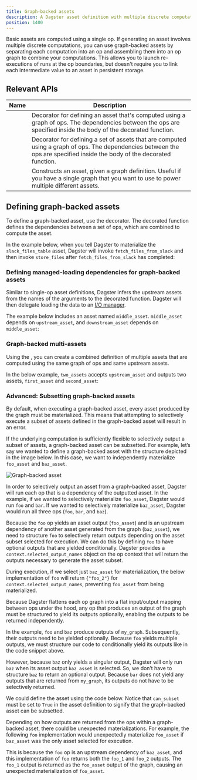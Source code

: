 ```yaml
---
title: Graph-backed assets
description: A Dagster asset definition with multiple discrete computations combined in an op graph.
position: 1400
---
```


Basic assets are computed using a single op. If generating an asset involves multiple discrete computations, you can use graph-backed assets by separating each computation into an op and assembling them into an op graph to combine your computations. This allows you to launch re-executions of runs at the op boundaries, but doesn't require you to link each intermediate value to an asset in persistent storage.

## Relevant APIs

| Name                                                       | Description                                                                                                                                                              |
| ---------------------------------------------------------- | ------------------------------------------------------------------------------------------------------------------------------------------------------------------------ |
| <PyObject section="assets" module="dagster" object="graph_asset" decorator />                | Decorator for defining an asset that's computed using a graph of ops. The dependencies between the ops are specified inside the body of the decorated function.          |
| <PyObject section="assets" module="dagster" object="graph_multi_asset" decorator />          | Decorator for defining a set of assets that are computed using a graph of ops. The dependencies between the ops are specified inside the body of the decorated function. |
| <PyObject section="assets" module="dagster" object="AssetsDefinition.from_graph" /> | Constructs an asset, given a graph definition. Useful if you have a single graph that you want to use to power multiple different assets.                                |

## Defining graph-backed assets

To define a graph-backed asset, use the <PyObject section="assets" module="dagster" object="graph_asset" decorator /> decorator. The decorated function defines the dependencies between a set of ops, which are combined to compute the asset.

In the example below, when you tell Dagster to materialize the `slack_files_table` asset, Dagster will invoke `fetch_files_from_slack` and then invoke `store_files` after `fetch_files_from_slack` has completed:

<CodeExample path="docs_snippets/docs_snippets/concepts/assets/graph_backed_asset.py" startAfter="start example" endBefore="end example" />

### Defining managed-loading dependencies for graph-backed assets

Similar to single-op asset definitions, Dagster infers the upstream assets from the names of the arguments to the decorated function. Dagster will then delegate loading the data to an [I/O manager](/guides/build/io-managers).

The example below includes an asset named `middle_asset`. `middle_asset` depends on `upstream_asset`, and `downstream_asset` depends on `middle_asset`:

<CodeExample path="docs_snippets/docs_snippets/concepts/assets/graph_backed_asset.py" startAfter="start_basic_dependencies" endBefore="end_basic_dependencies" />

### Graph-backed multi-assets

Using the <PyObject section="assets" module="dagster" object="graph_multi_asset" decorator />, you can create a combined definition of multiple assets that are computed using the same graph of ops and same upstream assets.

In the below example, `two_assets` accepts `upstream_asset` and outputs two assets, `first_asset` and `second_asset`:

<CodeExample path="docs_snippets/docs_snippets/concepts/assets/graph_backed_asset.py" startAfter="start_basic_dependencies_2" endBefore="end_basic_dependencies_2" />

### Advanced: Subsetting graph-backed assets

By default, when executing a graph-backed asset, every asset produced by the graph must be materialized. This means that attempting to selectively execute a subset of assets defined in the graph-backed asset will result in an error.

If the underlying computation is sufficiently flexible to selectively output a subset of assets, a graph-backed asset can be subsetted. For example, let’s say we wanted to define a graph-backed asset with the structure depicted in the image below. In this case, we want to independently materialize `foo_asset` and `baz_asset`.

![Graph-backed asset](/images/guides/build/assets/graph-backed-asset.png)

In order to selectively output an asset from a graph-backed asset, Dagster will run each op that is a dependency of the outputted asset. In the example, if we wanted to selectively materialize `foo_asset`, Dagster would run `foo` and `bar`. If we wanted to selectively materialize `baz_asset`, Dagster would run all three ops (`foo`, `bar`, and `baz`).

Because the `foo` op yields an asset output (`foo_asset`) and is an upstream dependency of another asset generated from the graph (`baz_asset`), we need to structure `foo` to selectively return outputs depending on the asset subset selected for execution. We can do this by defining `foo` to have optional outputs that are yielded conditionally. Dagster provides a `context.selected_output_names` object on the op context that will return the outputs necessary to generate the asset subset.

During execution, if we select just `baz_asset` for materialization, the below implementation of `foo` will return `{"foo_2"}` for `context.selected_output_names`, preventing `foo_asset` from being materialized.

<CodeExample path="docs_snippets/docs_snippets/concepts/assets/subset_graph_backed_asset.py" startAfter="start_graph_backed_asset_foo" endBefore="end_graph_backed_asset_foo" />

Because Dagster flattens each op graph into a flat input/output mapping between ops under the hood, any op that produces an output of the graph must be structured to yield its outputs optionally, enabling the outputs to be returned independently.

In the example, `foo` and `baz` produce outputs of `my_graph`. Subsequently, their outputs need to be yielded optionally. Because `foo` yields multiple outputs, we must structure our code to conditionally yield its outputs like in the code snippet above.

However, because `baz` only yields a singular output, Dagster will only run `baz` when its asset output `baz_asset` is selected. So, we don’t have to structure `baz` to return an optional output. Because `bar` does not yield any outputs that are returned from `my_graph`, its outputs do not have to be selectively returned.

We could define the asset using the code below. Notice that `can_subset` must be set to `True` in the asset definition to signify that the graph-backed asset can be subsetted.

<CodeExample path="docs_snippets/docs_snippets/concepts/assets/subset_graph_backed_asset.py" startAfter="start_graph_backed_asset_example" endBefore="end_graph_backed_asset_example" />

Depending on how outputs are returned from the ops within a graph-backed asset, there could be unexpected materializations. For example, the following `foo` implementation would unexpectedly materialize `foo_asset` if `baz_asset` was the only asset selected for execution.

<CodeExample path="docs_snippets/docs_snippets/concepts/assets/subset_graph_backed_asset_unexpected_materializations.py" startAfter="start_unexpected_materialization_foo" endBefore="end_unexpected_materialization_foo" />

This is because the `foo` op is an upstream dependency of `baz_asset`, and this implementation of `foo` returns both the `foo_1` and `foo_2` outputs. The `foo_1` output is returned as the `foo_asset` output of the graph, causing an unexpected materialization of `foo_asset`.
